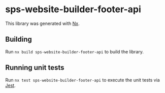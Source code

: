 # sps-website-builder-footer-api

This library was generated with [Nx](https://nx.dev).

## Building

Run `nx build sps-website-builder-footer-api` to build the library.

## Running unit tests

Run `nx test sps-website-builder-footer-api` to execute the unit tests via [Jest](https://jestjs.io).
